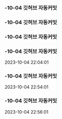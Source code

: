 ### -10-04 깃허브 자동커밋
### -10-04 깃허브 자동커밋
### -10-04 깃허브 자동커밋
### -10-04 깃허브 자동커밋
2023-10-04 22:04:01
### -10-04 깃허브 자동커밋
2023-10-04 22:54:01
### -10-04 깃허브 자동커밋
2023-10-04 22:56:01

